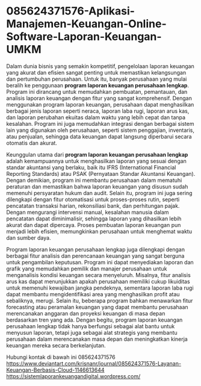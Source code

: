 # 085624371576-Aplikasi-Manajemen-Keuangan-Online-Software-Laporan-Keuangan-UMKM

Dalam dunia bisnis yang semakin kompetitif, pengelolaan laporan keuangan yang akurat dan efisien sangat penting untuk memastikan kelangsungan dan pertumbuhan perusahaan. Untuk itu, banyak perusahaan yang mulai beralih ke penggunaan **program laporan keuangan perusahaan lengkap**. Program ini dirancang untuk memudahkan pembuatan, pemantauan, dan analisis laporan keuangan dengan fitur yang sangat komprehensif. Dengan menggunakan program laporan keuangan, perusahaan dapat menghasilkan berbagai jenis laporan seperti neraca, laporan laba rugi, laporan arus kas, dan laporan perubahan ekuitas dalam waktu yang lebih cepat dan tanpa kesalahan. Program ini juga memudahkan integrasi dengan berbagai sistem lain yang digunakan oleh perusahaan, seperti sistem penggajian, inventaris, atau penjualan, sehingga data keuangan dapat langsung diperbarui secara otomatis dan akurat.

Keunggulan utama dari **program laporan keuangan perusahaan lengkap** adalah kemampuannya untuk menghasilkan laporan yang sesuai dengan standar akuntansi yang berlaku, baik itu IFRS (International Financial Reporting Standards) atau PSAK (Pernyataan Standar Akuntansi Keuangan). Dengan demikian, program ini membantu perusahaan dalam mematuhi peraturan dan memastikan bahwa laporan keuangan yang disusun sudah memenuhi persyaratan hukum dan audit. Selain itu, program ini juga sering dilengkapi dengan fitur otomatisasi untuk proses-proses rutin, seperti pencatatan transaksi harian, rekonsiliasi bank, dan perhitungan pajak. Dengan mengurangi intervensi manual, kesalahan manusia dalam pencatatan dapat diminimalisir, sehingga laporan yang dihasilkan lebih akurat dan dapat dipercaya. Proses pembuatan laporan keuangan pun menjadi lebih efisien, memungkinkan perusahaan untuk menghemat waktu dan sumber daya.

Program laporan keuangan perusahaan lengkap juga dilengkapi dengan berbagai fitur analisis dan perencanaan keuangan yang sangat berguna untuk pengambilan keputusan. Program ini dapat menyediakan laporan dan grafik yang memudahkan pemilik dan manajer perusahaan untuk menganalisis kondisi keuangan secara menyeluruh. Misalnya, fitur analisis arus kas dapat menunjukkan apakah perusahaan memiliki cukup likuiditas untuk memenuhi kewajiban jangka pendeknya, sementara laporan laba rugi dapat membantu mengidentifikasi area yang menghasilkan profit atau sebaliknya, merugi. Selain itu, beberapa program bahkan menawarkan fitur forecasting atau peramalan keuangan yang dapat membantu perusahaan merencanakan anggaran dan proyeksi keuangan di masa depan berdasarkan tren yang ada. Dengan begitu, program laporan keuangan perusahaan lengkap tidak hanya berfungsi sebagai alat bantu untuk menyusun laporan, tetapi juga sebagai alat strategis yang membantu perusahaan dalam merencanakan masa depan dan meningkatkan kinerja keuangan mereka secara berkelanjutan.

Hubungi kontak di bawah ini
085624371576
https://www.deviantart.com/krisnanr/journal/085624371576-Layanan-Keuangan-Berbasis-Cloud-1146613644
https://sistemlaporankeuangandigital.wordpress.com/
